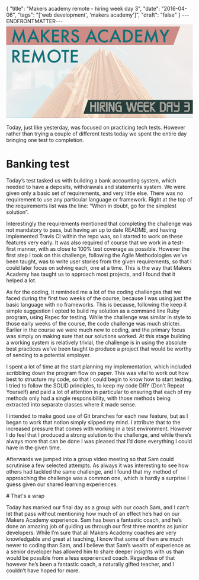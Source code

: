 {
  "title": "Makers academy remote - hiring week day 3",
  "date": "2016-04-06",
  "tags": "['web development', 'makers academy']",
  "draft": "false"
}
---ENDFRONTMATTER---
![Makers Academy remote hiring week day 3](media/makers-academy-remote-hiring-week-day-3-header.png "Makers Academy remote hiring week day 3")

Today, just like yesterday, was focused on practicing tech tests. However rather than trying a couple of different tests today we spent the entire day bringing one test to completion.

# Banking test

Today’s test tasked us with building a bank accounting system, which needed to have a deposits, withdrawals and statements system. We were given only a basic set of requirements, and very little else. There was no requirement to use any particular language or framework. Right at the top of the requirements list was the line: “When in doubt, go for the simplest solution”.

Interestingly the requirements mentioned that completing the challenge was not mandatory to pass, but having an up to date README, and having implemented Travis CI within the repo was, so I started to work on these features very early. It was also required of course that we work in a test-first manner, with as close to 100% test coverage as possible. However the first step I took on this challenge, following the Agile Methodologies we’ve been taught, was to write user stories from the given requirements, so that I could later focus on solving each, one at a time. This is the way that Makers Academy has taught us to approach most projects, and I found that it helped a lot.

As for the coding, it reminded me a lot of the coding challenges that we faced during the first two weeks of the course, because I was using just the basic language with no frameworks. This is because, following the keep it simple suggestion I opted to build my solution as a command line Ruby program, using Rspec for testing. While the challenge was similar in style to those early weeks of the course, the code challenge was much stricter. Earlier in the course we were much new to coding, and the primary focus was simply on making sure that our solutions worked. At this stage building a working system is relatively trivial, the challenge is in using the absolute best practices we’ve been taught to produce a project that would be worthy of sending to a potential employer.

I spent a lot of time at the start planning my implementation, which included scribbling down the program flow on paper. This was vital to work out how best to structure my code, so that I could begin to know how to start testing. I tried to follow the SOLID principles, to keep my code DRY (Don’t Repeat Yourself) and paid a lot of attention in particular to ensuring that each of my methods only had a single responsibility, with those methods being extracted into separate classes where it made sense.

I intended to make good use of Git branches for each new feature, but as I began to work that notion simply slipped my mind. I attribute that to the increased pressure that comes with working in a test environment. However I do feel that I produced a strong solution to the challenge, and while there’s always more that can be done I was pleased that I’d done everything I could have in the given time.

Afterwards we jumped into a group video meeting so that Sam could scrutinise a few selected attempts. As always it was interesting to see how others had tackled the same challenge, and I found that my method of approaching the challenge was a common one, which is hardly a surprise I guess given our shared learning experiences.

# That's a wrap

Today has marked our final day as a group with our coach Sam, and I can’t let that pass without mentioning how much of an effect he’s had on our Makers Academy experience. Sam has been a fantastic coach, and he’s done an amazing job of guiding us through our first three months as junior developers. While I’m sure that all Makers Academy coaches are very knowledgable and great at teaching, I know that some of them are much newer to coding than Sam, and I believe that Sam’s wealth of experience as a senior developer has allowed him to share deeper insights with us than would be possible from a less experienced coach. Regardless of that however he’s been a fantastic coach, a naturally gifted teacher, and I couldn’t have hoped for more.